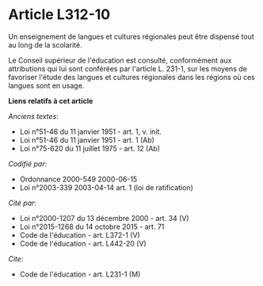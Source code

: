 # Article L312-10

Un enseignement de langues et cultures régionales peut être dispensé tout au long de la scolarité.

Le Conseil supérieur de l'éducation est consulté, conformément aux attributions qui lui sont conférées par l'article L.
231-1, sur les moyens de favoriser l'étude des langues et cultures régionales dans les régions où ces langues sont en usage.

**Liens relatifs à cet article**

_Anciens textes_:

  - Loi n°51-46 du 11 janvier 1951 - art. 1, v. init.
  - Loi n°51-46 du 11 janvier 1951 - art. 1 (Ab)
  - Loi n°75-620 du 11 juillet 1975 - art. 12 (Ab)

_Codifié par_:

  - Ordonnance 2000-549 2000-06-15
  - Loi n°2003-339 2003-04-14 art. 1 (loi de ratification)

_Cité par_:

  - Loi n°2000-1207 du 13 décembre 2000 - art. 34 (V)
  - Loi n°2015-1268 du 14 octobre 2015 - art. 71
  - Code de l'éducation - art. L372-1 (V)
  - Code de l'éducation - art. L442-20 (V)

_Cite_:

  - Code de l'éducation - art. L231-1 (M)
